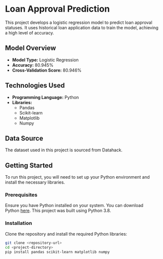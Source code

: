 # Loan Approval Prediction

This project develops a logistic regression model to predict loan approval statuses. It uses historical loan application data to train the model, achieving a high level of accuracy.

## Model Overview

- **Model Type:** Logistic Regression
- **Accuracy:** 80.945%
- **Cross-Validation Score:** 80.946%

## Technologies Used

- **Programming Language:** Python
- **Libraries:**
  - Pandas
  - Scikit-learn
  - Matplotlib
  - Numpy

## Data Source

The dataset used in this project is sourced from Datahack.

## Getting Started

To run this project, you will need to set up your Python environment and install the necessary libraries.

### Prerequisites

Ensure you have Python installed on your system. You can download Python [here](https://www.python.org/downloads/). This project was built using Python 3.8.

### Installation

Clone the repository and install the required Python libraries:

```bash
git clone <repository-url>
cd <project-directory>
pip install pandas scikit-learn matplotlib numpy
